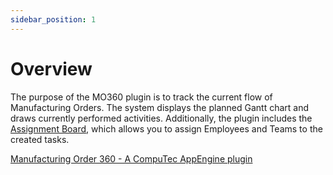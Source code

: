 ```yaml
---
sidebar_position: 1
---
```

# Overview

The purpose of the MO360 plugin is to track the current flow of Manufacturing Orders. The system displays the planned Gantt chart and draws currently performed activities. Additionally, the plugin includes the [Assignment Board](/docs/appengine/plugins-user-guide/manufacturing-order-360/assignment-board/), which allows you to assign Employees and Teams to the created tasks.

[Manufacturing Order 360 - A CompuTec AppEngine plugin](https://www.youtube.com/watch?v=6VzQF1khPZw&t=13s)

